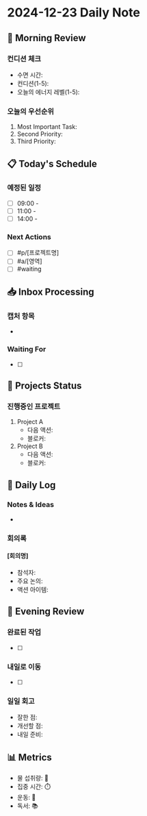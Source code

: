 # 2024-12-23 Daily Note

## 🌅 Morning Review
### 컨디션 체크
- 수면 시간: 
- 컨디션(1-5): 
- 오늘의 에너지 레벨(1-5): 

### 오늘의 우선순위
1. Most Important Task:
2. Second Priority:
3. Third Priority:

## 📋 Today's Schedule
### 예정된 일정
- [ ] 09:00 - 
- [ ] 11:00 - 
- [ ] 14:00 - 

### Next Actions
- [ ] #p/[프로젝트명] 
- [ ] #a/[영역] 
- [ ] #waiting 

## 📥 Inbox Processing
### 캡처 항목
- 

### Waiting For
- [ ] 

## 🎯 Projects Status
### 진행중인 프로젝트
1. Project A
   - 다음 액션:
   - 블로커:
2. Project B
   - 다음 액션:
   - 블로커:

## 📝 Daily Log
### Notes & Ideas
- 

### 회의록
#### [회의명]
- 참석자:
- 주요 논의:
- 액션 아이템:

## 🌙 Evening Review
### 완료된 작업
- [ ] 

### 내일로 이동
- [ ] 

### 일일 회고
- 잘한 점:
- 개선할 점:
- 내일 준비:

## 📊 Metrics
- 물 섭취량: 🚰
- 집중 시간: ⏱️
- 운동: 💪
- 독서: 📚
